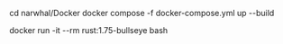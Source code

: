 cd narwhal/Docker
docker compose -f docker-compose.yml up --build

docker run -it --rm rust:1.75-bullseye bash